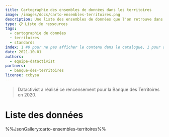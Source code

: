 ```yaml
---
title: Cartographie des ensembles de données dans les territoires
image: /images/docs/carto-ensembles-territoires.png
description: Une liste des ensembles de données que l'on retrouve dans les collectivités territoriales.
type: 📋 Liste de ressources
tags:
  - cartographie de données
  - territoires
  - standards
index: 1 #0 pour ne pas afficher le contenu dans le catalogue, 1 pour qu'il s'affiche dans le catalogue
date: 2021-10-01
authors:
  - equipe-datactivist
partners:
  - banque-des-territoires
license: ccbysa
--- 
```


> Datactivist a réalisé ce rencensement pour la Banque des Territoires en 2020.

# Liste des données

%%JsonGallery:carto-ensembles-territoires%%
